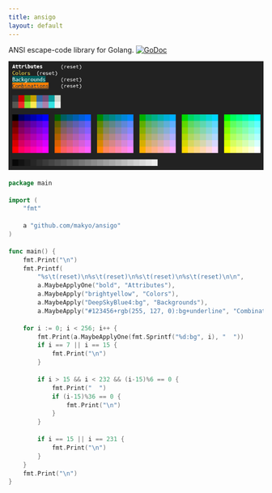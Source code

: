 ```yaml
---
title: ansigo
layout: default
---
```


ANSI escape-code library for Golang.
[![GoDoc](https://godoc.org/github.com/makyo/ansigo?status.svg)](https://godoc.org/github.com/makyo/ansigo)

[![A demonstration](demo.png)](demo.png)

```go
package main

import (
	"fmt"

	a "github.com/makyo/ansigo"
)

func main() {
	fmt.Print("\n")
	fmt.Printf(
		"%s\t(reset)\n%s\t(reset)\n%s\t(reset)\n%s\t(reset)\n\n",
		a.MaybeApplyOne("bold", "Attributes"),
		a.MaybeApply("brightyellow", "Colors"),
		a.MaybeApply("DeepSkyBlue4:bg", "Backgrounds"),
		a.MaybeApply("#123456+rgb(255, 127, 0):bg+underline", "Combinations"))

	for i := 0; i < 256; i++ {
		fmt.Print(a.MaybeApplyOne(fmt.Sprintf("%d:bg", i), "  "))
		if i == 7 || i == 15 {
			fmt.Print("\n")
		}

		if i > 15 && i < 232 && (i-15)%6 == 0 {
			fmt.Print("  ")
			if (i-15)%36 == 0 {
				fmt.Print("\n")
			}
		}

		if i == 15 || i == 231 {
			fmt.Print("\n")
		}
	}
	fmt.Print("\n")
}
```

